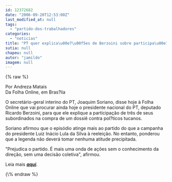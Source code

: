 ```yaml
---
id: 12372682
date: "2006-09-20T12:53:00Z"
last_modified_at: null
tags:
  - "partido-dos-trabalhadores"
categories:
  - "noticias"
title: "PT quer explica\u00e7\u00f5es de Berzoini sobre participa\u00e7\u00e3o de subordinados"
sutia: null
chapeu: null
autor: "jamildo"
imagem: null
---
```

{\% raw %}
<p>Por Andreza Matais<br />Da Folha Online, em Bras?lia</p>
<p>O secret&aacute;rio-geral interino do PT, Joaquim Soriano, disse hoje &agrave; Folha Online que vai procurar ainda hoje o presidente nacional do PT, deputado Ricardo Berzoini, para que ele explique a participa&ccedil;&atilde;o de tr&ecirc;s de seus subordinados na compra de um dossi&ecirc; contra pol?ticos tucanos.</p>
<p>Soriano afirmou que o epis&oacute;dio atinge mais ao partido do que a campanha do presidente Luiz In&aacute;cio Lula da Silva &agrave; reelei&ccedil;&atilde;o. No entanto, ponderou que a legenda n&atilde;o dever&aacute; tomar nenhuma atitude precipitada.</p>
<p>"Prejudica o partido. &Eacute; mais uma onda de a&ccedil;&otilde;es sem o conhecimento da dire&ccedil;&atilde;o, sem uma decis&atilde;o&nbsp;coletiva", afirmou.</p>
<p>Leia mais <strong><em><a href="#;">aqui</a></em></strong>.</p>
{\% endraw %}